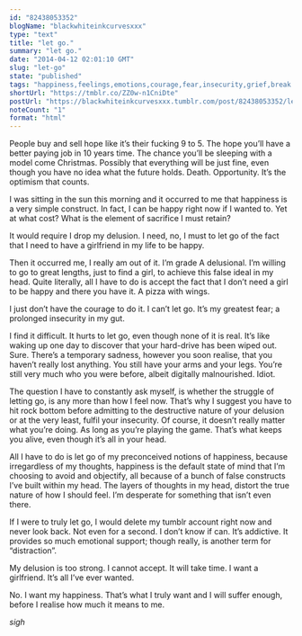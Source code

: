 ```yaml
---
id: "82438053352"
blogName: "blackwhiteinkcurvesxxx"
type: "text"
title: "let go."
summary: "let go."
date: "2014-04-12 02:01:10 GMT"
slug: "let-go"
state: "published"
tags: "happiness,feelings,emotions,courage,fear,insecurity,grief,break up,struggle,relationship,thoughts,destructive"
shortUrl: "https://tmblr.co/ZZ0w-n1CniDte"
postUrl: "https://blackwhiteinkcurvesxxx.tumblr.com/post/82438053352/let-go"
noteCount: "1"
format: "html"
---
```


People buy and sell hope like it’s their fucking 9 to 5. The hope you’ll have a better paying job in 10 years time. The chance you’ll be sleeping with a model come Christmas. Possibly that everything will be just fine, even though you have no idea what the future holds. Death. Opportunity. It’s the optimism that counts.

I was sitting in the sun this morning and it occurred to me that happiness is a very simple construct. In fact, I can be happy right now if I wanted to. Yet at what cost? What is the element of sacrifice I must retain?

It would require I drop my delusion. I need, no, I must to let go of the fact that I need to have a girlfriend in my life to be happy.

Then it occurred me, I really am out of it. I’m grade A delusional. I’m willing to go to great lengths, just to find a girl, to achieve this false ideal in my head. Quite literally, all I have to do is accept the fact that I don’t need a girl to be happy and there you have it. A pizza with wings.

I just don’t have the courage to do it. I can’t let go. It’s my greatest fear; a prolonged insecurity in my gut.

I find it difficult. It hurts to let go, even though none of it is real. It’s like waking up one day to discover that your hard-drive has been wiped out. Sure. There’s a temporary sadness, however you soon realise, that you haven’t really lost anything. You still have your arms and your legs. You’re still very much who you were before, albeit digitally malnourished. Idiot. 

The question I have to constantly ask myself, is whether the struggle of letting go, is any more than how I feel now. That’s why I suggest you have to hit rock bottom before admitting to the destructive nature of your delusion or at the very least, fulfil your insecurity. Of course, it doesn’t really matter what you’re doing. As long as you’re playing the game. That’s what keeps you alive, even though it’s all in your head.

All I have to do is let go of my preconceived notions of happiness, because irregardless of my thoughts, happiness is the default state of mind that I’m choosing to avoid and objectify, all because of a bunch of false constructs I’ve built within my head. The layers of thoughts in my head, distort the true nature of how I should feel. I’m desperate for something that isn’t even there.

If I were to truly let go, I would delete my tumblr account right now and never look back. Not even for a second. I don’t know if can. It’s addictive. It provides so much emotional support; though really, is another term for “distraction”. 

My delusion is too strong. I cannot accept. It will take time. I want a girlfriend. It’s all I’ve ever wanted. 

No. I want my happiness. That’s what I truly want and I will suffer enough, before I realise how much it means to me. 

*sigh*